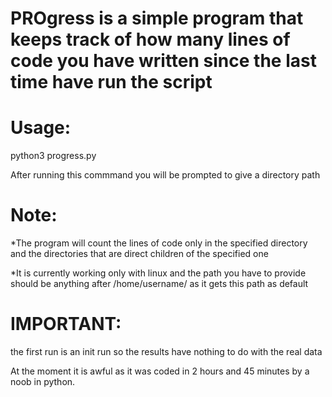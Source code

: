 # PROgress is a simple program that keeps track of how many lines of code you have written since the last time have run the script

# Usage:
python3 progress.py

After running this commmand you will be prompted to give a directory path

# Note: 
*The program will count the lines of code only in the specified directory and the directories that are direct children of the specified one

*It is currently working only with linux and the path you have to provide should be anything after /home/username/ as it gets this path as default



# IMPORTANT: 
the first run is an init run so the results have nothing to do with the real data




At the moment it is awful as it was coded in 2 hours and 45 minutes by a noob in python.
